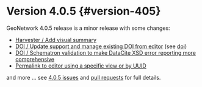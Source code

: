 # Version 4.0.5 {#version-405}

GeoNetwork 4.0.5 release is a minor release with some changes:

-   [Harvester / Add visual summary](https://github.com/geonetwork/core-geonetwork/pull/5646)
-   [DOI / Update support and manage existing DOI from editor](https://github.com/geonetwork/core-geonetwork/pull/5734) (see [doi](doi.md))
-   [DOI / Schematron validation to make DataCite XSD error reporting more comprehensive](https://github.com/geonetwork/core-geonetwork/pull/5671)
-   [Permalink to editor using a specific view or by UUID](https://github.com/geonetwork/core-geonetwork/pull/5705)

and more \... see [4.0.5 issues](https://github.com/geonetwork/core-geonetwork/issues?q=is%3Aissue+milestone%3A4.0.5+is%3Aclosed) and [pull requests](https://github.com/geonetwork/core-geonetwork/pulls?q=is%3Apr+milestone%3A4.0.5+is%3Aclosed) for full details.
